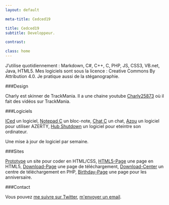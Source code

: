 ```yaml
---
layout: default

meta-title: Cedced19

title: Cedced19
subtitle: Developpeur.

contrast:

class: home
---
```


J’utilise quotidiennement : Markdown, C#, C++, C, PHP, JS, CSS3, VB.net, Java, HTML5.
Mes logiciels sont sous la licence : Creative Commons By Attribution 4.0.
Je pratique aussi de la stéganographie.

###Design

Charly est skinner de TrackMania. Il a une chaine youtube [Charly25873](https://www.youtube.com/channel/UCOmStS_lSNYu9iudht0mrwQ) où il fait des vidéos sur TrackMania.

###Logiciels

[ICed](http://cedced19.github.io/iced/) un logiciel,  [Notepad C](http://cedced19.github.io/notepad/) un bloc-note,  [Chat C](http://cedced19.github.io/chat/) un chat,   [Azou](http://cedced19.github.io/azou/) un logiciel pour utiliser AZERTY,  [Hub Shutdown](http://cedced19.github.io/hubshutdown/) un logiciel pour eteintre son ordinateur.

Une mise à jour de logiciel par semaine.

###Sites

[Prototype](http://cedced19.github.io/proto/) un site pour coder en HTML/CSS,  [HTML5-Page](https://github.com/cedced19/HTML5-Page) une page en HTML5,  [Download-Page](https://github.com/cedced19/Download-Page) une page de téléchargement, [Download-Center](https://github.com/cedced19/Download-Center) un centre de téléchargement en PHP, [Birthday-Page](https://github.com/cedced19/Birthday-Page) une page pour les anniversaire.

###Contact

Vous pouvez [me suivre sur Twitter](https://twitter.com/cedced19), [m'envoyer un email](mailto:cedced19@gmail.com).

